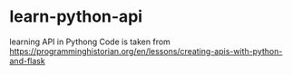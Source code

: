 # learn-python-api
learning API in Pythong
Code is taken from https://programminghistorian.org/en/lessons/creating-apis-with-python-and-flask 
